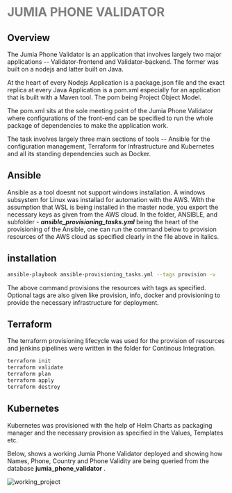 <h1 style="color: grey;">JUMIA PHONE VALIDATOR</h1>

## Overview
The Jumia Phone Validator is an application that involves largely two major applications -- Validator-frontend and Validator-backend. The former was built on a nodejs and latter built on Java.

At the heart of every Nodejs Application is a package.json file and the exact replica at every Java Application is a pom.xml especially for an application that is built with a Maven tool. The pom being Project Object Model. 

The pom.xml sits at the sole meeting point of the Jumia Phone Validator where configurations of the front-end can be specified to run the whole package of dependencies to make the application work.

The task involves largely three main sections of tools  -- Ansible for the configuration management, Terraform for Infrastructure and Kubernetes and all its standing dependencies such as Docker.

## Ansible 
Ansible as a tool doesnt not support windows installation. A windows subsystem for Linux was installad for automation with the AWS. With the assumption that WSL is being installed in the master node, you export the necessary keys as given from the AWS cloud. In the folder, ANSIBLE, and subfolder - **_ansible_provisioning_tasks.yml_** being the heart of the provisioning of the Ansible, one can run the command below to provision resources of the AWS cloud as specified clearly in the file above in italics. 

## installation
```bash
ansible-playbook ansible-provisioning_tasks.yml --tags provision -v
```
The above command provisions the resources with tags as specified. Optional tags are also given like provision, info, docker and provisioning to provide the necessary infrastructure for deployment. 


## Terraform
The terraform provisioning lifecycle was used for the provision of resources and jenkins pipelines were written in the folder for Continous Integration.
```bash
terraform init
terraform validate
terraform plan
terraform apply
terraform destroy
```
## Kubernetes

Kubernetes was provisioned with the help of Helm Charts as packaging manager and the necessary provision as specified in the Values, Templates etc. 

Below, shows a working Jumia Phone Validator deployed and showing how Names, Phone, Country and Phone Validity are being queried from the database **jumia_phone_validator** .


![working_project](./showcase/video.gif)

